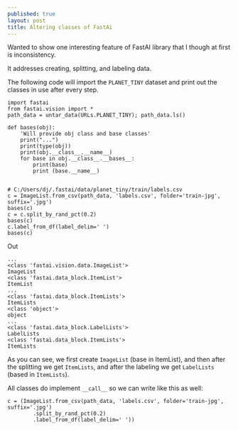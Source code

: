 ```yaml
---
published: true
layout: post
title: Altering classes of FastAi
---
```

Wanted to show one interesting feature of FastAI library that I though at first is inconsistency. 

It addresses creating, splitting, and labeling data.

The following code will import the `PLANET_TINY` dataset and print out the classes in use after every step.

```
import fastai
from fastai.vision import *
path_data = untar_data(URLs.PLANET_TINY); path_data.ls()

def bases(obj):    
    'Will provide obj class and base classes'
    print("...")
    print(type(obj))
    print(obj.__class__.__name__)
    for base in obj.__class__.__bases__:
        print(base)
        print (base.__name__)

        
# C:/Users/dj/.fastai/data/planet_tiny/train/labels.csv
c = ImageList.from_csv(path_data, 'labels.csv', folder='train-jpg', suffix='.jpg')
bases(c)   
c = c.split_by_rand_pct(0.2)
bases(c)   
c.label_from_df(label_delim=' ')
bases(c)  
```
Out
```
...
<class 'fastai.vision.data.ImageList'>
ImageList
<class 'fastai.data_block.ItemList'>
ItemList
...
<class 'fastai.data_block.ItemLists'>
ItemLists
<class 'object'>
object
...
<class 'fastai.data_block.LabelLists'>
LabelLists
<class 'fastai.data_block.ItemLists'>
ItemLists
```
As you can see, we first create `ImageList` (base in ItemList), and then after the splitting we get `ItemLists`, and after the labeling we get `LabelLists` (based in `ItemLists`).

All classes do implement `__call__` so we can write like this as well:
```
c = (ImageList.from_csv(path_data, 'labels.csv', folder='train-jpg', suffix='.jpg')
        .split_by_rand_pct(0.2)
        .label_from_df(label_delim=' '))
```

